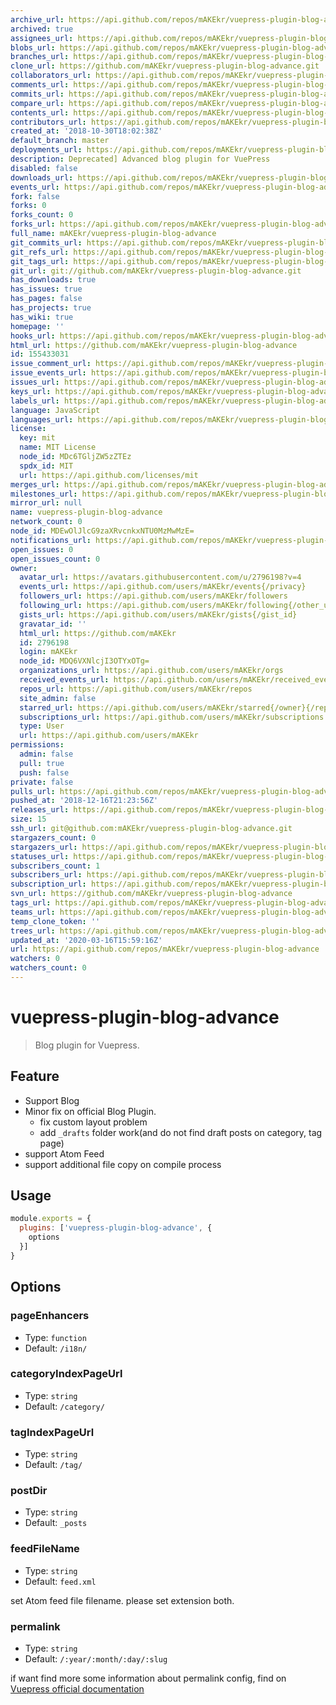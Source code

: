 ```yaml
---
archive_url: https://api.github.com/repos/mAKEkr/vuepress-plugin-blog-advance/{archive_format}{/ref}
archived: true
assignees_url: https://api.github.com/repos/mAKEkr/vuepress-plugin-blog-advance/assignees{/user}
blobs_url: https://api.github.com/repos/mAKEkr/vuepress-plugin-blog-advance/git/blobs{/sha}
branches_url: https://api.github.com/repos/mAKEkr/vuepress-plugin-blog-advance/branches{/branch}
clone_url: https://github.com/mAKEkr/vuepress-plugin-blog-advance.git
collaborators_url: https://api.github.com/repos/mAKEkr/vuepress-plugin-blog-advance/collaborators{/collaborator}
comments_url: https://api.github.com/repos/mAKEkr/vuepress-plugin-blog-advance/comments{/number}
commits_url: https://api.github.com/repos/mAKEkr/vuepress-plugin-blog-advance/commits{/sha}
compare_url: https://api.github.com/repos/mAKEkr/vuepress-plugin-blog-advance/compare/{base}...{head}
contents_url: https://api.github.com/repos/mAKEkr/vuepress-plugin-blog-advance/contents/{+path}
contributors_url: https://api.github.com/repos/mAKEkr/vuepress-plugin-blog-advance/contributors
created_at: '2018-10-30T18:02:38Z'
default_branch: master
deployments_url: https://api.github.com/repos/mAKEkr/vuepress-plugin-blog-advance/deployments
description: Deprecated] Advanced blog plugin for VuePress
disabled: false
downloads_url: https://api.github.com/repos/mAKEkr/vuepress-plugin-blog-advance/downloads
events_url: https://api.github.com/repos/mAKEkr/vuepress-plugin-blog-advance/events
fork: false
forks: 0
forks_count: 0
forks_url: https://api.github.com/repos/mAKEkr/vuepress-plugin-blog-advance/forks
full_name: mAKEkr/vuepress-plugin-blog-advance
git_commits_url: https://api.github.com/repos/mAKEkr/vuepress-plugin-blog-advance/git/commits{/sha}
git_refs_url: https://api.github.com/repos/mAKEkr/vuepress-plugin-blog-advance/git/refs{/sha}
git_tags_url: https://api.github.com/repos/mAKEkr/vuepress-plugin-blog-advance/git/tags{/sha}
git_url: git://github.com/mAKEkr/vuepress-plugin-blog-advance.git
has_downloads: true
has_issues: true
has_pages: false
has_projects: true
has_wiki: true
homepage: ''
hooks_url: https://api.github.com/repos/mAKEkr/vuepress-plugin-blog-advance/hooks
html_url: https://github.com/mAKEkr/vuepress-plugin-blog-advance
id: 155433031
issue_comment_url: https://api.github.com/repos/mAKEkr/vuepress-plugin-blog-advance/issues/comments{/number}
issue_events_url: https://api.github.com/repos/mAKEkr/vuepress-plugin-blog-advance/issues/events{/number}
issues_url: https://api.github.com/repos/mAKEkr/vuepress-plugin-blog-advance/issues{/number}
keys_url: https://api.github.com/repos/mAKEkr/vuepress-plugin-blog-advance/keys{/key_id}
labels_url: https://api.github.com/repos/mAKEkr/vuepress-plugin-blog-advance/labels{/name}
language: JavaScript
languages_url: https://api.github.com/repos/mAKEkr/vuepress-plugin-blog-advance/languages
license:
  key: mit
  name: MIT License
  node_id: MDc6TGljZW5zZTEz
  spdx_id: MIT
  url: https://api.github.com/licenses/mit
merges_url: https://api.github.com/repos/mAKEkr/vuepress-plugin-blog-advance/merges
milestones_url: https://api.github.com/repos/mAKEkr/vuepress-plugin-blog-advance/milestones{/number}
mirror_url: null
name: vuepress-plugin-blog-advance
network_count: 0
node_id: MDEwOlJlcG9zaXRvcnkxNTU0MzMwMzE=
notifications_url: https://api.github.com/repos/mAKEkr/vuepress-plugin-blog-advance/notifications{?since,all,participating}
open_issues: 0
open_issues_count: 0
owner:
  avatar_url: https://avatars.githubusercontent.com/u/2796198?v=4
  events_url: https://api.github.com/users/mAKEkr/events{/privacy}
  followers_url: https://api.github.com/users/mAKEkr/followers
  following_url: https://api.github.com/users/mAKEkr/following{/other_user}
  gists_url: https://api.github.com/users/mAKEkr/gists{/gist_id}
  gravatar_id: ''
  html_url: https://github.com/mAKEkr
  id: 2796198
  login: mAKEkr
  node_id: MDQ6VXNlcjI3OTYxOTg=
  organizations_url: https://api.github.com/users/mAKEkr/orgs
  received_events_url: https://api.github.com/users/mAKEkr/received_events
  repos_url: https://api.github.com/users/mAKEkr/repos
  site_admin: false
  starred_url: https://api.github.com/users/mAKEkr/starred{/owner}{/repo}
  subscriptions_url: https://api.github.com/users/mAKEkr/subscriptions
  type: User
  url: https://api.github.com/users/mAKEkr
permissions:
  admin: false
  pull: true
  push: false
private: false
pulls_url: https://api.github.com/repos/mAKEkr/vuepress-plugin-blog-advance/pulls{/number}
pushed_at: '2018-12-16T21:23:56Z'
releases_url: https://api.github.com/repos/mAKEkr/vuepress-plugin-blog-advance/releases{/id}
size: 15
ssh_url: git@github.com:mAKEkr/vuepress-plugin-blog-advance.git
stargazers_count: 0
stargazers_url: https://api.github.com/repos/mAKEkr/vuepress-plugin-blog-advance/stargazers
statuses_url: https://api.github.com/repos/mAKEkr/vuepress-plugin-blog-advance/statuses/{sha}
subscribers_count: 1
subscribers_url: https://api.github.com/repos/mAKEkr/vuepress-plugin-blog-advance/subscribers
subscription_url: https://api.github.com/repos/mAKEkr/vuepress-plugin-blog-advance/subscription
svn_url: https://github.com/mAKEkr/vuepress-plugin-blog-advance
tags_url: https://api.github.com/repos/mAKEkr/vuepress-plugin-blog-advance/tags
teams_url: https://api.github.com/repos/mAKEkr/vuepress-plugin-blog-advance/teams
temp_clone_token: ''
trees_url: https://api.github.com/repos/mAKEkr/vuepress-plugin-blog-advance/git/trees{/sha}
updated_at: '2020-03-16T15:59:16Z'
url: https://api.github.com/repos/mAKEkr/vuepress-plugin-blog-advance
watchers: 0
watchers_count: 0
---
```


# vuepress-plugin-blog-advance

> Blog plugin for Vuepress.

## Feature
- Support Blog
- Minor fix on official Blog Plugin.
  - fix custom layout problem
  - add `_drafts` folder work(and do not find draft posts on category, tag page) 
- support Atom Feed
- support additional file copy on compile process

## Usage

```javascript
module.exports = {
  plugins: ['vuepress-plugin-blog-advance', {
    options
  }]
}
```

## Options

### pageEnhancers

- Type: `function`
- Default: `/i18n/`

### categoryIndexPageUrl

- Type: `string`
- Default: `/category/`

### tagIndexPageUrl

- Type: `string`
- Default: `/tag/`

### postDir

- Type: `string`
- Default: `_posts`

### feedFileName

- Type: `string`
- Default: `feed.xml`

set Atom feed file filename. please set extension both.

### permalink

- Type: `string`
- Default: `/:year/:month/:day/:slug`

if want find more some information about permalink config, find on [Vuepress official documentation](https://vuepress.vuejs.org/guide/permalinks.html#permalinks-2)